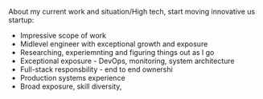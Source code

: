 About my current work and situation/High tech, start moving innovative us startup:
- Impressive scope of work
- Midlevel engineer with exceptional growth and exposure
- Researching, experiemnting and figuring things out as l go
- Exceptional exposure - DevOps, monitoring, system architecture
- Full-stack responsbility - end to end ownershi
- Production systems experience
- Broad exposure, skill diversity,